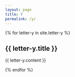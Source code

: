 ```yaml
---
layout: page
title: Y
permalink: /y/
---
```

{% for letter-y in site.letter-y %}
<h2>{{ letter-y.title }}</h2>

{{ letter-y.content }}

{% endfor %}